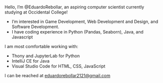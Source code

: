 Hello, I’m @EduardoRebollar, an aspiring computer scientist currently studying at Occidental College!

- I’m interested in Game Development, Web Development and Design, and Software Development.
- I have coding experience in Python (Pandas, Seaborn), Java, and Javascript

I am most comfortable working with:
  - Thony and JupyterLab for Python
  - IntelliJ CE for Java
  - Visual Studio Code for HTML, CSS, JavaScript

I can be reached at eduardorebollar2121@gmail.com
